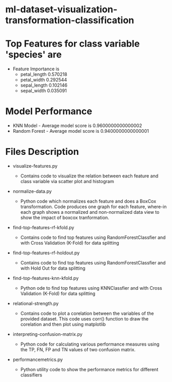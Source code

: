 # ml-dataset-visualization-transformation-classification

# Top Features for class variable 'species' are
- Feature Importance is
  - petal_length    0.570218
  - petal_width     0.292544
  - sepal_length    0.102146
  - sepal_width     0.035091

# Model Performance
- KNN Model - Average model score is 0.9600000000000002
- Random Forest - Average model score is 0.9400000000000001


# Files Description
- visualize-features.py
  - Contains code to visualize the relation between each feature and class variable via scatter plot and histogram

- normalize-data.py
  - Python code which normalizes each feature and does a BoxCox transformation. Code produces one graph for each feature, where-in each graph shows a normalized and non-normalized data view to show the impact of boxcox tranformation.

- find-top-features-rf-kfold.py
  - Contains code to find top features using RandomForestClassfier and with Cross Validation (K-Fold) for data splitting

- find-top-features-rf-holdout.py
  - Contains code to find top features using RandomForestClassfier and with Hold Out for data splitting

- find-top-features-knn-kfold.py
  - Python ode to find top features using KNNClassfier and with Cross Validation (K-Fold) for data splitting

- relational-strength.py
  - Contains code to plot a corelation between the variables of the provided dataset. This code uses corr() function to draw the corelation and then plot using matplotlib

- interpreting-confusion-matrix.py
  - Python code for calculating various performance measures using the TP, FN, FP and TN values of two confusion matrix.

- performancemetrics.py
  - Python utility code to show the performance metrics for different classifiers
